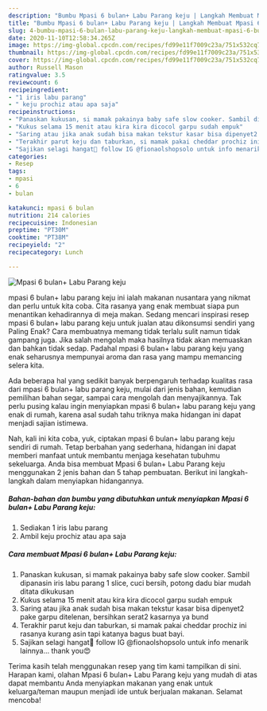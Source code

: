```yaml
---
description: "Bumbu Mpasi 6 bulan+ Labu Parang keju | Langkah Membuat Mpasi 6 bulan+ Labu Parang keju Yang Sempurna"
title: "Bumbu Mpasi 6 bulan+ Labu Parang keju | Langkah Membuat Mpasi 6 bulan+ Labu Parang keju Yang Sempurna"
slug: 4-bumbu-mpasi-6-bulan-labu-parang-keju-langkah-membuat-mpasi-6-bulan-labu-parang-keju-yang-sempurna
date: 2020-11-10T12:58:34.265Z
image: https://img-global.cpcdn.com/recipes/fd99e11f7009c23a/751x532cq70/mpasi-6-bulan-labu-parang-keju-foto-resep-utama.jpg
thumbnail: https://img-global.cpcdn.com/recipes/fd99e11f7009c23a/751x532cq70/mpasi-6-bulan-labu-parang-keju-foto-resep-utama.jpg
cover: https://img-global.cpcdn.com/recipes/fd99e11f7009c23a/751x532cq70/mpasi-6-bulan-labu-parang-keju-foto-resep-utama.jpg
author: Russell Mason
ratingvalue: 3.5
reviewcount: 6
recipeingredient:
- "1 iris labu parang"
- " keju prochiz atau apa saja"
recipeinstructions:
- "Panaskan kukusan, si mamak pakainya baby safe slow cooker. Sambil dipanasin iris labu parang 1 slice, cuci bersih, potong dadu biar mudah ditata dikukusan"
- "Kukus selama 15 menit atau kira kira dicocol garpu sudah empuk"
- "Saring atau jika anak sudah bisa makan tekstur kasar bisa dipenyet2 pake garpu ditelenan, bersihkan serat2 kasarnya ya bund"
- "Terakhir parut keju dan taburkan, si mamak pakai cheddar prochiz ini rasanya kurang asin tapi katanya bagus buat bayi."
- "Sajikan selagi hangat🥣 follow IG @fionaolshopsolo untuk info menarik lainnya... thank you😍"
categories:
- Resep
tags:
- mpasi
- 6
- bulan

katakunci: mpasi 6 bulan 
nutrition: 214 calories
recipecuisine: Indonesian
preptime: "PT30M"
cooktime: "PT38M"
recipeyield: "2"
recipecategory: Lunch

---
```



![Mpasi 6 bulan+ Labu Parang keju](https://img-global.cpcdn.com/recipes/fd99e11f7009c23a/751x532cq70/mpasi-6-bulan-labu-parang-keju-foto-resep-utama.jpg)


mpasi 6 bulan+ labu parang keju ini ialah makanan nusantara yang nikmat dan perlu untuk kita coba. Cita rasanya yang enak membuat siapa pun menantikan kehadirannya di meja makan.
Sedang mencari inspirasi resep mpasi 6 bulan+ labu parang keju untuk jualan atau dikonsumsi sendiri yang Paling Enak? Cara membuatnya memang tidak terlalu sulit namun tidak gampang juga. Jika salah mengolah maka hasilnya tidak akan memuaskan dan bahkan tidak sedap. Padahal mpasi 6 bulan+ labu parang keju yang enak seharusnya mempunyai aroma dan rasa yang mampu memancing selera kita.

Ada beberapa hal yang sedikit banyak berpengaruh terhadap kualitas rasa dari mpasi 6 bulan+ labu parang keju, mulai dari jenis bahan, kemudian pemilihan bahan segar, sampai cara mengolah dan menyajikannya. Tak perlu pusing kalau ingin menyiapkan mpasi 6 bulan+ labu parang keju yang enak di rumah, karena asal sudah tahu triknya maka hidangan ini dapat menjadi sajian istimewa.




Nah, kali ini kita coba, yuk, ciptakan mpasi 6 bulan+ labu parang keju sendiri di rumah. Tetap berbahan yang sederhana, hidangan ini dapat memberi manfaat untuk membantu menjaga kesehatan tubuhmu sekeluarga. Anda bisa membuat Mpasi 6 bulan+ Labu Parang keju menggunakan 2 jenis bahan dan 5 tahap pembuatan. Berikut ini langkah-langkah dalam menyiapkan hidangannya.

<!--inarticleads1-->

##### Bahan-bahan dan bumbu yang dibutuhkan untuk menyiapkan Mpasi 6 bulan+ Labu Parang keju:

1. Sediakan 1 iris labu parang
1. Ambil  keju prochiz atau apa saja




<!--inarticleads2-->

##### Cara membuat Mpasi 6 bulan+ Labu Parang keju:

1. Panaskan kukusan, si mamak pakainya baby safe slow cooker. Sambil dipanasin iris labu parang 1 slice, cuci bersih, potong dadu biar mudah ditata dikukusan
1. Kukus selama 15 menit atau kira kira dicocol garpu sudah empuk
1. Saring atau jika anak sudah bisa makan tekstur kasar bisa dipenyet2 pake garpu ditelenan, bersihkan serat2 kasarnya ya bund
1. Terakhir parut keju dan taburkan, si mamak pakai cheddar prochiz ini rasanya kurang asin tapi katanya bagus buat bayi.
1. Sajikan selagi hangat🥣 follow IG @fionaolshopsolo untuk info menarik lainnya... thank you😍




Terima kasih telah menggunakan resep yang tim kami tampilkan di sini. Harapan kami, olahan Mpasi 6 bulan+ Labu Parang keju yang mudah di atas dapat membantu Anda menyiapkan makanan yang enak untuk keluarga/teman maupun menjadi ide untuk berjualan makanan. Selamat mencoba!
